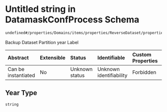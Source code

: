 # Untitled string in DatamaskConfProcess Schema

```txt
undefined#/properties/Domains/items/properties/ReverseDataset/properties/BackupDatasetPartitionLabels/properties/Year
```

Backup Dataset Partition year Label

| Abstract            | Extensible | Status         | Identifiable            | Custom Properties | Additional Properties | Access Restrictions | Defined In                                                                |
| :------------------ | :--------- | :------------- | :---------------------- | :---------------- | :-------------------- | :------------------ | :------------------------------------------------------------------------ |
| Can be instantiated | No         | Unknown status | Unknown identifiability | Forbidden         | Allowed               | none                | [datamask.schema.json\*](out/datamask.schema.json "open original schema") |

## Year Type

`string`
